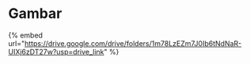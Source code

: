 # Gambar

{% embed url="https://drive.google.com/drive/folders/1m78LzEZm7J0Ib6tNdNaR-UIXj6zDT27w?usp=drive_link" %}
